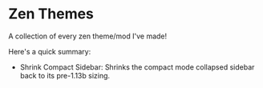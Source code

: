# Zen Themes

A collection of every zen theme/mod I've made!

Here's a quick summary:
- Shrink Compact Sidebar: Shrinks the compact mode collapsed sidebar back to its pre-1.13b sizing.
